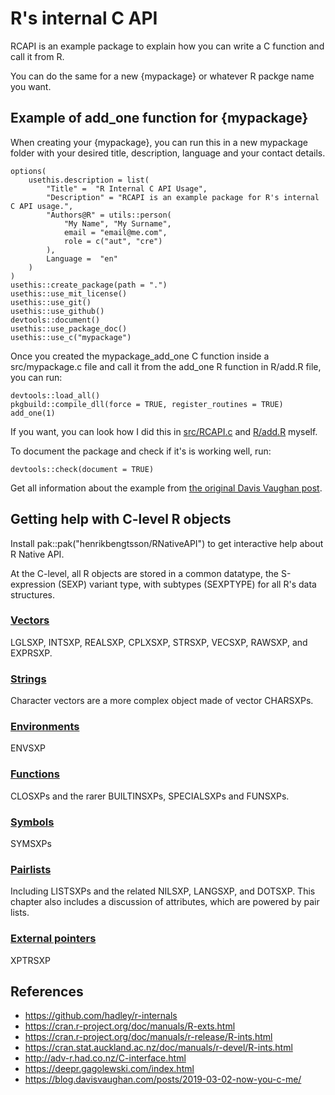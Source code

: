 # R's internal C API

RCAPI is an example package to explain how you can write a C function and call it from R.

You can do the same for a new {mypackage} or whatever R packge name you want.

## Example of add_one function for {mypackage}

When creating your {mypackage}, you can run this in a new mypackage folder with your desired title, description, language and your contact details.

```         
options(
    usethis.description = list(
        "Title" =  "R Internal C API Usage",
        "Description" = "RCAPI is an example package for R's internal C API usage.",
        "Authors@R" = utils::person(
            "My Name", "My Surname",
            email = "email@me.com",
            role = c("aut", "cre")
        ),
        Language =  "en"
    )
)
usethis::create_package(path = ".")
usethis::use_mit_license()
usethis::use_git()
usethis::use_github()
devtools::document()
usethis::use_package_doc()
usethis::use_c("mypackage")
```

Once you created the mypackage_add_one C function inside a src/mypackage.c file and call it from the add_one R function in R/add.R file, you can run:

```         
devtools::load_all()
pkgbuild::compile_dll(force = TRUE, register_routines = TRUE)
add_one(1)
```

If you want, you can look how I did this in [src/RCAPI.c](src/RCAPI.c) and [R/add.R](R/add.R) myself.

To document the package and check if it's is working well, run:

```         
devtools::check(document = TRUE)
```

Get all information about the example from [the original Davis Vaughan post](https://blog.davisvaughan.com/posts/2019-03-02-now-you-c-me/).

## Getting help with C-level R objects

Install pak::pak("henrikbengtsson/RNativeAPI") to get interactive help about R Native API.

At the C-level, all R objects are stored in a common datatype, the S-expression (SEXP) variant type, with subtypes (SEXPTYPE) for all R's data structures.

### [Vectors](https://github.com/hadley/r-internals/blob/master/vectors.md)

LGLSXP, INTSXP, REALSXP, CPLXSXP, STRSXP, VECSXP, RAWSXP, and EXPRSXP.

### [Strings](https://github.com/hadley/r-internals/blob/master/strings.md)

Character vectors are a more complex object made of vector CHARSXPs.

### [Environments](https://github.com/hadley/r-internals/blob/master/environments.md)

ENVSXP

### [Functions](https://github.com/hadley/r-internals/blob/master/functions.md)

CLOSXPs and the rarer BUILTINSXPs, SPECIALSXPs and FUNSXPs.

### [Symbols](https://github.com/hadley/r-internals/blob/master/symbols.md)

SYMSXPs

### [Pairlists](https://github.com/hadley/r-internals/blob/master/pairlists.md)

Including LISTSXPs and the related NILSXP, LANGSXP, and DOTSXP. This chapter also includes a discussion of attributes, which are powered by pair lists.

### [External pointers](https://github.com/hadley/r-internals/blob/master/external-pointers.md)

XPTRSXP

## References

* https://github.com/hadley/r-internals
* https://cran.r-project.org/doc/manuals/R-exts.html 
* https://cran.r-project.org/doc/manuals/r-release/R-ints.html 
* https://cran.stat.auckland.ac.nz/doc/manuals/r-devel/R-ints.html 
* http://adv-r.had.co.nz/C-interface.html 
* https://deepr.gagolewski.com/index.html 
* https://blog.davisvaughan.com/posts/2019-03-02-now-you-c-me/